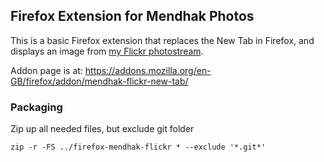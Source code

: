 ## Firefox Extension for Mendhak Photos

This is a basic Firefox extension that replaces the New Tab in Firefox, and displays an image from [my Flickr photostream](https://www.flickr.com/photos/mendhak/). 

Addon page is at: https://addons.mozilla.org/en-GB/firefox/addon/mendhak-flickr-new-tab/


### Packaging

Zip up all needed files, but exclude git folder

```
zip -r -FS ../firefox-mendhak-flickr * --exclude '*.git*'
```
